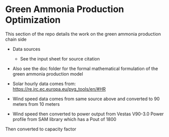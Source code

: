 # Green Ammonia Production Optimization
This section of the repo details the work on the green ammonia production chain side

* Data sources
    * See the input sheet for source citation

* Also see the doc folder for the formal mathematical formulation of the green ammonia production model

* Solar hourly data comes from: https://re.jrc.ec.europa.eu/pvg_tools/en/#HR

* Wind speed data comes from same source above and converted to 90 meters from 10 meters

* Wind speed then converted to power output from Vestas V90-3.0 Power profile from SAM library which has a Pout of 1800

Then converted to capacity factor